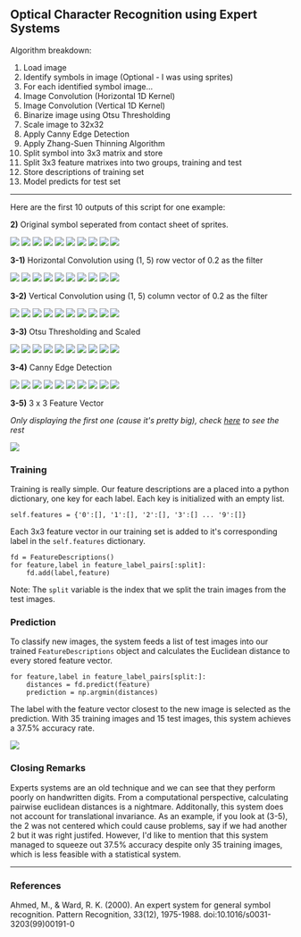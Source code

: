 Optical Character Recognition using Expert Systems
---

Algorithm breakdown:

1. Load image
2. Identify symbols in image (Optional - I was using sprites)
3. For each identified symbol image...
  1. Image Convolution (Horizontal 1D Kernel)
  2. Image Convolution (Vertical 1D Kernel) 
  3. Binarize image using Otsu Thresholding
  4. Scale image to 32x32
  5. Apply Canny Edge Detection
  6. Apply Zhang-Suen Thinning Algorithm
  7. Split symbol into 3x3 matrix and store
4. Split 3x3 feature matrixes into two groups, training and test
5. Store descriptions of training set
6. Model predicts for test set

---------------------------------

Here are the first 10 outputs of this script for one example:

**2)** Original symbol seperated from contact sheet of sprites.

![](https://github.com/eltonlaw/ml_algorithms/blob/master/ocr/outputs/0_symbols/0.jpg?raw=true)
![](https://github.com/eltonlaw/ml_algorithms/blob/master/ocr/outputs/0_symbols/1.jpg?raw=true)
![](https://github.com/eltonlaw/ml_algorithms/blob/master/ocr/outputs/0_symbols/2.jpg?raw=true)
![](https://github.com/eltonlaw/ml_algorithms/blob/master/ocr/outputs/0_symbols/3.jpg?raw=true)
![](https://github.com/eltonlaw/ml_algorithms/blob/master/ocr/outputs/0_symbols/4.jpg?raw=true)
![](https://github.com/eltonlaw/ml_algorithms/blob/master/ocr/outputs/0_symbols/5.jpg?raw=true)
![](https://github.com/eltonlaw/ml_algorithms/blob/master/ocr/outputs/0_symbols/6.jpg?raw=true)
![](https://github.com/eltonlaw/ml_algorithms/blob/master/ocr/outputs/0_symbols/7.jpg?raw=true)
![](https://github.com/eltonlaw/ml_algorithms/blob/master/ocr/outputs/0_symbols/8.jpg?raw=true)
![](https://github.com/eltonlaw/ml_algorithms/blob/master/ocr/outputs/0_symbols/9.jpg?raw=true)

**3-1)** Horizontal Convolution using (1, 5) row vector of 0.2 as the filter

![](https://github.com/eltonlaw/ml_algorithms/blob/master/ocr/outputs/1_convolution1/0.jpg?raw=true)
![](https://github.com/eltonlaw/ml_algorithms/blob/master/ocr/outputs/1_convolution1/1.jpg?raw=true)
![](https://github.com/eltonlaw/ml_algorithms/blob/master/ocr/outputs/1_convolution1/2.jpg?raw=true)
![](https://github.com/eltonlaw/ml_algorithms/blob/master/ocr/outputs/1_convolution1/3.jpg?raw=true)
![](https://github.com/eltonlaw/ml_algorithms/blob/master/ocr/outputs/1_convolution1/4.jpg?raw=true)
![](https://github.com/eltonlaw/ml_algorithms/blob/master/ocr/outputs/1_convolution1/5.jpg?raw=true)
![](https://github.com/eltonlaw/ml_algorithms/blob/master/ocr/outputs/1_convolution1/6.jpg?raw=true)
![](https://github.com/eltonlaw/ml_algorithms/blob/master/ocr/outputs/1_convolution1/7.jpg?raw=true)
![](https://github.com/eltonlaw/ml_algorithms/blob/master/ocr/outputs/1_convolution1/8.jpg?raw=true)
![](https://github.com/eltonlaw/ml_algorithms/blob/master/ocr/outputs/1_convolution1/9.jpg?raw=true)

**3-2)** Vertical Convolution using (1, 5) column vector of 0.2 as the filter

![](https://github.com/eltonlaw/ml_algorithms/blob/master/ocr/outputs/2_convolution2/0.jpg?raw=true)
![](https://github.com/eltonlaw/ml_algorithms/blob/master/ocr/outputs/2_convolution2/1.jpg?raw=true)
![](https://github.com/eltonlaw/ml_algorithms/blob/master/ocr/outputs/2_convolution2/2.jpg?raw=true)
![](https://github.com/eltonlaw/ml_algorithms/blob/master/ocr/outputs/2_convolution2/3.jpg?raw=true)
![](https://github.com/eltonlaw/ml_algorithms/blob/master/ocr/outputs/2_convolution2/4.jpg?raw=true)
![](https://github.com/eltonlaw/ml_algorithms/blob/master/ocr/outputs/2_convolution2/5.jpg?raw=true)
![](https://github.com/eltonlaw/ml_algorithms/blob/master/ocr/outputs/2_convolution2/6.jpg?raw=true)
![](https://github.com/eltonlaw/ml_algorithms/blob/master/ocr/outputs/2_convolution2/7.jpg?raw=true)
![](https://github.com/eltonlaw/ml_algorithms/blob/master/ocr/outputs/2_convolution2/8.jpg?raw=true)
![](https://github.com/eltonlaw/ml_algorithms/blob/master/ocr/outputs/2_convolution2/9.jpg?raw=true)

**3-3)** Otsu Thresholding and Scaled

![](https://github.com/eltonlaw/ml_algorithms/blob/master/ocr/outputs/3_scaled/0.jpg?raw=true)
![](https://github.com/eltonlaw/ml_algorithms/blob/master/ocr/outputs/3_scaled/1.jpg?raw=true)
![](https://github.com/eltonlaw/ml_algorithms/blob/master/ocr/outputs/3_scaled/2.jpg?raw=true)
![](https://github.com/eltonlaw/ml_algorithms/blob/master/ocr/outputs/3_scaled/3.jpg?raw=true)
![](https://github.com/eltonlaw/ml_algorithms/blob/master/ocr/outputs/3_scaled/4.jpg?raw=true)
![](https://github.com/eltonlaw/ml_algorithms/blob/master/ocr/outputs/3_scaled/5.jpg?raw=true)
![](https://github.com/eltonlaw/ml_algorithms/blob/master/ocr/outputs/3_scaled/6.jpg?raw=true)
![](https://github.com/eltonlaw/ml_algorithms/blob/master/ocr/outputs/3_scaled/7.jpg?raw=true)
![](https://github.com/eltonlaw/ml_algorithms/blob/master/ocr/outputs/3_scaled/8.jpg?raw=true)
![](https://github.com/eltonlaw/ml_algorithms/blob/master/ocr/outputs/3_scaled/9.jpg?raw=true)


**3-4)** Canny Edge Detection

![](https://github.com/eltonlaw/ml_algorithms/blob/master/ocr/outputs/5_edges/0.jpg?raw=true)
![](https://github.com/eltonlaw/ml_algorithms/blob/master/ocr/outputs/5_edges/1.jpg?raw=true)
![](https://github.com/eltonlaw/ml_algorithms/blob/master/ocr/outputs/5_edges/2.jpg?raw=true)
![](https://github.com/eltonlaw/ml_algorithms/blob/master/ocr/outputs/5_edges/3.jpg?raw=true)
![](https://github.com/eltonlaw/ml_algorithms/blob/master/ocr/outputs/5_edges/4.jpg?raw=true)
![](https://github.com/eltonlaw/ml_algorithms/blob/master/ocr/outputs/5_edges/5.jpg?raw=true)
![](https://github.com/eltonlaw/ml_algorithms/blob/master/ocr/outputs/5_edges/6.jpg?raw=true)
![](https://github.com/eltonlaw/ml_algorithms/blob/master/ocr/outputs/5_edges/7.jpg?raw=true)
![](https://github.com/eltonlaw/ml_algorithms/blob/master/ocr/outputs/5_edges/8.jpg?raw=true)
![](https://github.com/eltonlaw/ml_algorithms/blob/master/ocr/outputs/5_edges/9.jpg?raw=true)

**3-5)** 3 x 3 Feature Vector

_Only displaying the first one (cause it's pretty big), check [here](https://github.com/eltonlaw/ml_algorithms/tree/master/ocr/outputs/6_feature_vectors) to see the rest_

![](https://github.com/eltonlaw/ml_algorithms/blob/master/ocr/outputs/6_feature_vectors/0.jpg?raw=true)


### Training

Training is really simple. Our feature descriptions are a placed into a python dictionary, one key for each label. Each key is initialized with an empty list.

	self.features = {'0':[], '1':[], '2':[], '3':[] ... '9':[]}

Each 3x3 feature vector in our training set is added to it's corresponding label in the `self.features` dictionary. 
	
	fd = FeatureDescriptions()
	for feature,label in feature_label_pairs[:split]:
        fd.add(label,feature)   

Note: The `split` variable is the index that we split the train images from the test images.

### Prediction

To classify new images, the system feeds a list of test images into our trained `FeatureDescriptions` object and calculates the Euclidean distance to every stored feature vector.  

    for feature,label in feature_label_pairs[split:]:
        distances = fd.predict(feature)
        prediction = np.argmin(distances)

The label with the feature vector closest to the new image is selected as the prediction. With 35 training images and 15 test images, this system achieves a 37.5% accuracy rate.

![](https://github.com/eltonlaw/ml_algorithms/blob/master/ocr/outputs/7_predictions.png?raw=true)

### Closing Remarks

Experts systems are an old technique and we can see that they perform poorly on handwritten digits. From a computational perspective, calculating pairwise euclidean distances is a nightmare. Additonally, this system does not account for translational invariance. As an example, if you look at (3-5), the 2 was not centered which could cause problems, say if we had another 2 but it was right justifed. However, I'd like to mention that this system managed to squeeze out 37.5% accuracy despite only 35 training images, which is less feasible with a statistical system. 

---

### References 

Ahmed, M., & Ward, R. K. (2000). An expert system for general symbol recognition. Pattern Recognition, 33(12), 1975-1988. doi:10.1016/s0031-3203(99)00191-0
